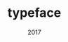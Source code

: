 ---
link: 'https://sm-ll.bandcamp.com/album/default-0009-09'
title: typeface
artist: typeface
format: default
cat_prefix: def
number: 0009-09
edition: digital
limited: unlimited
date: "2017"
---